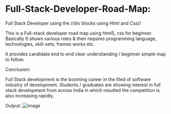 # Full-Stack-Developer-Road-Map:
Full Stack Developer using the //div blocks using Html and Css//

This is a Full-stack developer road map using html5, css for beginner. Basically It shows various roles & their requires programming language, technologies, skill-sets, frames works etc. 

It provides candidate end to end clear understanding / beginner simple map to follow.

Conclusion:

Full Stack development is the booming career in the filed of software industry of development. Students / graduates are showing interest in full stack development from across India in which resulted the competition is also increasing rapidly.

Output:
![image](https://user-images.githubusercontent.com/126344231/228320281-007cb645-4d53-4ccd-b3ac-94b93f804fbc.png)
